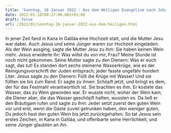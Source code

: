 ```yaml
---
title: 'Sonntag, 16 Januar 2022 : Aus dem Heiligen Evangelium nach Johannes - Joh 2,1-11.'
date: 2022-01-16T08:27:00.001+01:00
draft: false
url: /2022/01/sonntag-16-januar-2022-aus-dem-heiligen.html
---
```


In jener Zeit fand in Kana in Galiläa eine Hochzeit statt, und die Mutter Jesu war dabei. Auch Jesus und seine Jünger waren zur Hochzeit eingeladen. Als der Wein ausging, sagte die Mutter Jesu zu ihm: Sie haben keinen Wein mehr. Jesus erwiderte ihr: Was willst du von mir, Frau? Meine Stunde ist noch nicht gekommen. Seine Mutter sagte zu den Dienern: Was er euch sagt, das tut! Es standen dort sechs steinerne Wasserkrüge, wie es der Reinigungsvorschrift der Juden entsprach; jeder fasste ungefähr hundert Liter. Jesus sagte zu den Dienern: Füllt die Krüge mit Wasser! Und sie füllten sie bis zum Rand. Er sagte zu ihnen: Schöpft jetzt, und bringt es dem, der für das Festmahl verantwortlich ist. Sie brachten es ihm. Er kostete das Wasser, das zu Wein geworden war. Er wusste nicht, woher der Wein kam; die Diener aber, die das Wasser geschöpft hatten, wussten es. Da ließ er den Bräutigam rufen und sagte zu ihm: Jeder setzt zuerst den guten Wein vor und erst, wenn die Gäste zuviel getrunken haben, den weniger guten. Du jedoch hast den guten Wein bis jetzt zurückgehalten. So tat Jesus sein erstes Zeichen, in Kana in Galiläa, und offenbarte seine Herrlichkeit, und seine Jünger glaubten an ihn.